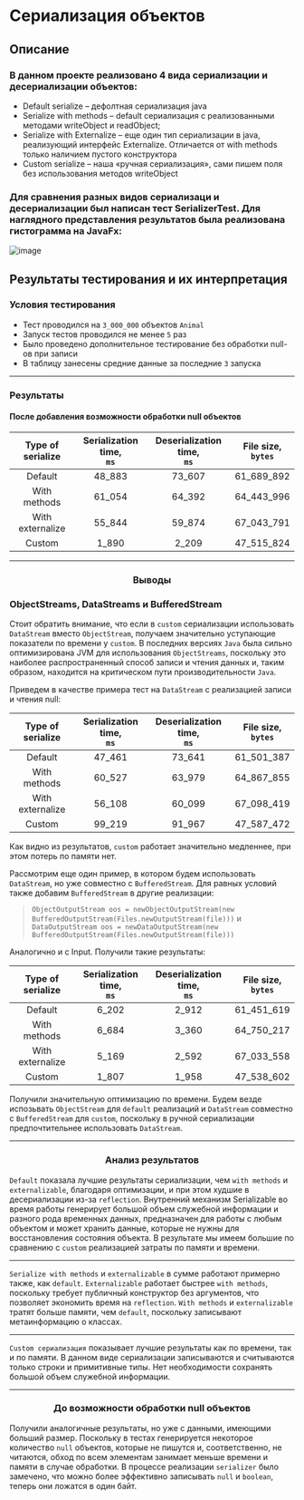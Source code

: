 # Сериализация объектов
## Описание 

### В данном проекте реализовано 4 вида сериализации и десериализации объектов: 
-	Default serialize – дефолтная сериализация java 
-	Serialize with methods – default сериализация с реализованными методами writeObject и readObject;
-	Serialize with Externalize – еще один тип сериализации в java, реализующий интерфейс Externalize. Отличается от with methods только наличием пустого конструктора 
-	Custom serialize – наша «ручная сериализация», сами пишем поля без использования методов writeObject

### Для сравнения разных видов сериализаци и десериализации был написан тест SerializerTest. Для наглядного представления результатов была реализована гистограмма на JavaFx:

![image](https://user-images.githubusercontent.com/58700289/218748273-3601dbfa-34a2-4861-8e58-3cd0696c8407.png)

## Результаты тестирования и их интерпретация 

### Условия тестирования

- Тест проводился на `3_000_000` объектов `Animal`
- Запуск тестов проводился не менее `5` раз
- Было проведено дополнительное тестирование без обработки null-ов при записи
- В таблицу занесены средние данные за последние `3` запуска

___

### Результаты

#### После добавления возможности обработки null объектов

| Type of serialize | Serialization time,<br/>`ms` | Deserialization time,<br/>`ms` | File size,<br/>`bytes` |
|:-----------------:|:----------------------------:|:------------------------------:|:----------------------:|
|      Default      |            48_883            |             73_607             |       61_689_892       |
|   With methods    |            61_054            |             64_392             |       64_443_996       |
| With externalize  |            55_844            |             59_874             |       67_043_791       |
|      Custom       |            1_890             |             2_209              |       47_515_824       |
___

<h3 align="center">Выводы</h3>

### ObjectStreams, DataStreams и BufferedStream
Стоит обратить внимание, что если в `custom` сериализации использовать `DataStream` вместо `ObjectStream`, получаем значительно уступающие показатели по времени у `custom`. В последних версиях `Java` была сильно оптимизирована JVM для использования `ObjectStreams`, поскольку это наиболее распространенный способ записи и чтения данных и, таким образом, находится на критическом пути производительности `Java`.

Приведем в качестве примера тест на `DataStream` с реализацией записи и чтения null:

| Type of serialize | Serialization time,<br/>`ms` | Deserialization time,<br/>`ms` | File size,<br/>`bytes` |
|:-----------------:|:----------------------------:|:------------------------------:|:----------------------:|
|      Default      |            47_461            |             73_641             |       61_501_387       |
|   With methods    |            60_527            |             63_979             |       64_867_855       |
| With externalize  |            56_108            |             60_099             |       67_098_419       |
|      Custom       |            99_219            |             91_967             |       47_587_472       |

Как видно из результатов, `custom` работает значительно медленнее, при этом потерь по памяти нет.

Рассмотрим еще один пример, в котором будем использовать `DataStream`, но уже совместно с `BufferedStream`.
Для равных условий также добавим `BufferedStream` в другие реализации:

>`ObjectOutputStream oos = newObjectOutputStream(new BufferedOutputStream(Files.newOutputStream(file)))`
и
>`DataOutputStream oos = newDataOutputStream(new BufferedOutputStream(Files.newOutputStream(file)))`

Аналогично и с Input. Получили такие результаты:

| Type of serialize | Serialization time,<br/>`ms` | Deserialization time,<br/>`ms` | File size,<br/>`bytes` |
|:-----------------:|:----------------------------:|:------------------------------:|:----------------------:|
|      Default      |            6_202             |             2_912              |       61_451_619       |
|   With methods    |            6_684             |             3_360              |       64_750_217       |
| With externalize  |            5_169             |             2_592              |       67_033_558       |
|      Custom       |            1_807             |             1_958              |       47_538_602       |

Получили значительную оптимизацию по времени.
Будем везде испозьвать `ObjectStream` для `default` реализаций и `DataStream` совместно с `BufferedStream` для `custom`, поскольку в ручной сериализации предпочтительнее использовать `DataStream`. 
____

<h3 align="center">Анализ результатов</h3>

`Default` показала лучшие результаты сериализации, чем `with methods` и `externalizable`, благодаря оптимизации, и при
этом худшие в десериализации из-за `reflection`.
Внутренний механизм Serializable во время работы генерирует большой объем служебной информации
и разного рода временных данных, предназначен для работы с любым объектом и может хранить данные,
которые не нужны для восстановления состояния объекта. В результате мы имеем большие по
сравнению с `custom` реализацией затраты по памяти и времени.
____

`Serialize with methods` и `externalizable` в сумме работают примерно также, как `default`.
`Externalizable` работает быстрее `with methods`, поскольку требует публичный конструктор без аргументов,
что позволяет экономить время на `reflection`. `With methods` и `externalizable` тратят
больше памяти, чем `default`, поскольку записывают метаинформацию о классах.
____
`Custom сериализация` показывает лучшие результаты как по времени, так и по памяти.
В данном виде сериализации записываются и считываются только строки и примитивные типы.
Нет необходимости сохранять большой объем служебной информации.
____

<h3 align="center">До возможности обработки null объектов</h3>

Получили аналогичные результаты, но уже с данными, имеющими больший размер.
Поскольку в тестах генерируется некоторое количество `null` объектов, которые не пишутся и, соответственно, не читаются, обход по всем элементам занимает меньше времени и памяти в случае обработки.
В процессе реализации `serializer` было замечено, что можно более эффективно записывать `null` и `boolean`,
теперь они ложатся в один байт. 
